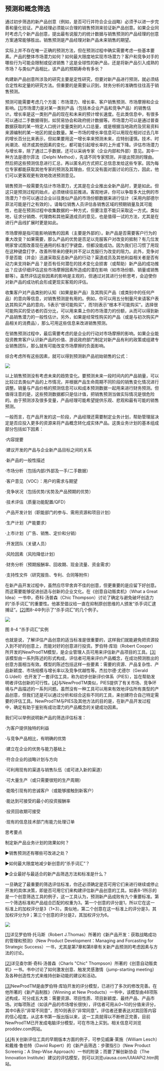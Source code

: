 ## 预测和概念筛选

通过初步筛选的新产品创意（例如，是否可行并符合企业战略）必须予以进一步完善和量化验证。产品经理必须能以合理的销售预测来验证新产品创意。如果企业同时考虑几个新产品创意，提出最有说服力的统计数据与销售预测的产品经理的创意方案通常能够胜出。销售预测是产品经理对新产品未来销售的期望。

实际上并不存在唯一正确的预测方法，但在预测过程中确实需要考虑一些基本要素。产品的整体市场潜力如何？如何最大限度地实现市场潜力？客户和竞争对手的哪些行为可能会限制或促进销售？这是全球性的新产品，还是将新产品引入成熟的市场？与类似产品相比，该产品的预期寿命有多长？

构建新产品创意所涉及的研究主要是定性研究，但要对新产品进行预测，就必须结合定性和定量的研究方法。但重要的是需要认识到，财务分析的准确性往往高于销售预测。

预测可能需要考虑几个方面：市场潜力、增长率、客户销售预测、市场摩擦和企业影响。[[1]](part0082.xhtml#ch1-back)市场潜力是对某一类别产品（包括本企业产品和竞争产品）的销售估计。增长率是这一类别产品的现在和未来的预计增长速度。在此类信息中，有很多可以通过二手数据得到，如贸易协会和政府统计数据等。市场潜力可以是通过普查数据获取的某一特定人口统计变量类别的人口总量，或是根据当地政府及贸易资料来源编制的某一地区的就业数量。某一市场的增长率信息可以用现在相对过去几年的增长百分比来表示，但如果要用这一增长率来预测未来，应特别谨慎。技术、时尚潮流、经济或其他因素的变化，都可能引起增长率的上升或下降。评估市场潜力与增长率，除了通过二手数据，还可以采纳专家（企业内部和外部）意见。其中一种方法是德尔菲法（Delphi Method），先请不同专家预测，并提出预测的理由。然后把这些预测信息进行汇总，再以匿名的方式把汇总信息发给这些专家。因为每位专家都能获取其他专家的预测及其理由，但又没有面对面讨论的压力，因此，他们可以更客观更有效地改进预测意见。

销售预测一般需要先估计市场潜力，尤其是在企业推出全新产品时，更是如此。但这只是预测过程的始点，必须继续往前推进。客观地讲，你可以争取多大比例的市场潜力？你可以通过企业以往类似产品的市场份额数据来进行估计（采用内部德尔菲法可能是行之有效的）。请每位销售人员评估各销售区域的预期销量及其可能性，也是在预测过程中收集数据的一种方式，但要注意不能只采取这一方式。类似地，征求分销商、代理商和其他渠道成员的意见，也是值得一试的方法，尤其是在进行产品线扩展时更是如此。

市场摩擦是指可能影响销售的因素（主要是外部的）。新产品是否需要客户行为的重大改变？如果需要，那么产品的优势是否足以克服客户对改变的抵制？有几位发明家曾试图改善现在通用的标准打字键盘，但都没能成功。因为我们已习惯了用现在这种键盘打字，改善所带来的便利并不足以克服行为改变的阻力。此外，竞争对手是否能（并会）迅速采取反击新产品的行动？渠道成员及其他利益相关者是否有动力来支持新产品？是否有任何潜在的技术变化会损害（或帮助）新产品的成功推出？应该仔细评估这些市场摩擦因素所造成的潜在影响（如市场份额、销量或销售额等）。虽然评估这些因素的影响是主观的，但通过对其进行分析思考，会迫使你对新产品的成功机会形成更现实客观的评估。

收集客户对产品类别的认知（如果是新产品）及其购买产品（或类别中的任何产品）的意向等信息，对销售预测是有用的。例如，你可以用五分制量尺来请客户表达其购买产品的意向，5表示“很可能购买”，而1则表示“根本不可能购买”。选择很可能购买的受访者的百分比，可以用来乘上你的市场潜力的份额，从而可以得到新产品销售潜力的一般性估计。另外，如果是经常性购买的产品（或是与初次购买产品相关的消费品），那么可用这些信息来改进销售预测。

在销售预测过程中，最后需要考虑的是企业的行动对市场摩擦的影响。如果企业能投资教育客户认识新产品的价值、游说政府部门制定对新产品有利的政策或组建专业销售团队，那么就有可能改变市场摩擦的负面影响。

综合考虑所有这些因素，就可以得到预测新产品初始销售的公式：

![](images/image01273.jpeg)

以上销售预测没有考虑未来的趋势变化。要预测未来一段时间内的产品销量，可以比较过去类似产品的上市情况，并根据产品生命周期不同阶段的销售变化情况进行调整。销量与产品价格的预测信息可以和成本预测数据一起用来进行财务预测。但值得注意的是，这些预测数据都只是估计值，把销售预测当做实际情况是很危险的。由于预测涉及很多变量，产品经理可能希望提供乐观、悲观和最有可能的销售预测。

一般而言，在产品开发的这一阶段，产品经理还需要制定业务计划，帮助管理层决定是否应投入更多的资源来将产品概念转化成实体产品。这类业务计划的基本组成部分包括如下因素：

·内容提要

·建议开发的产品与企业新产品目标之间的关系

·新产品的一般性描述

·市场分析（包括内部/外部及一手/二手数据）

·客户意见（VOC）：用户的需求与期望

·竞争状况（包括优势/劣势及产品预期的优势）

·技术评估（质量功能配置/QFD）

·产品开发计划（职能部门的参与、需用资源和项目计划）

·生产计划（产能要求）

·上市计划（广告、销售、定价和分销）

·开发团队（关键人员）

·风险因素（风险降低计划）

·财务分析（预期报酬率、回收期、现金流量、资金需求）

·支持性文件（研究报告、专利、合同等附件）

在新产品开发过程中，虽然应尽早舍弃不佳的创意，但更重要的是应留下好创意。而这需要能够促进创造与创新的企业文化。在《创意自动贩卖机》（What a Great Idea）一书中，奇科·汤普森（Chic Thompson）讨论了确定与避免破坏创造力的“杀手词汇”的重要性。他甚至倡议给一直在抑制原创思维的人颁发“杀手词汇逮捕证”。[[2]](part0082.xhtml#ch2-back)图8-4中列示了“杀手词汇”的几个例子。

![](images/image01274.jpeg)

图 8-4 “杀手词汇”实例 

也就是说，了解评估产品创意的适当标准是很重要的，这样我们就能避免把资源投入到不好的创意上，而能对好的创意进行投资。罗伯特·库珀（Robert Cooper）所开发的NewProdTM模型，是企业管理人员可用来评估新产品项目的工具。[[3]](part0082.xhtml#ch3-back)该模型由一系列陈述的形式构成，评估者可用来评价产品概念，在成功预测胜出的创意方面相当有效。模型的陈述包括这样一些要素：需要的资源、产品复杂性、产品新颖度、市场规模与增长率以及竞争优越性等。杰拉尔德·尤德尔（Gerald G.Udell）也开发了一套评估工具，称为初步创新评价体系（PIES），旨在帮助发明者评估创新的可行性。[[4]](part0082.xhtml#ch4-back)与NewProdTM类似，PIES提供了有关市场、竞争环境与产品描述的一系列问题。虽然没有一种工具可以用来有效地评估所有类型的产品创意，但我们还是可以通过分析和综合这些不同的工具，来创建符合自己特定需要的评估工具。NewProdTM与PIES及其他方法的目的是，在新产品开发过程中，确定有助于鉴别有成功潜力的产品概念的关键成功因素。

我们可以举例说明新产品的筛选评估标准：

·为客户提供独特的利益

·与竞争产品相比，有明确的优势

·建立在企业的优势与能力基础上

·符合企业的战略计划与方向

·可利用现有的渠道与销售队伍（或可进入新的渠道）

·可大量生产（或只需要很短的生产周期）

·能吸引现有的忠诚客户（或能够接触到新客户）

·能达到可接受的最小的投资报酬率

·投资回收期可接受

·现有的信息技术部门有能力处理订单

思考要点

制定新产品业务计划的效果如何？

▶销售预测还有哪些可改进之处？

▶如何最大限度地减少新创意的“杀手词汇”？

▶企业最好与最适合的新产品筛选方法和标准是什么？

一旦确定了最重要的筛选评估标准，你还必须确定是否可用它们来进行继续或停止开发的具体决策，即是否可用它们来构建评估新产品创意的工具。如表8-1所示的是一个创意筛选工具的例子，这一工具认为，预测新产品成败有九个重要标准。第一个筛选标准和产品组合匹配的权重为3。第一个创意的评分是1，所以它在这一标准上的加权评分是3（1×3）。类似地，第二个创意在这一标准上的评分是3，其加权评分为9；第三个创意的评分是2，其加权评分为6。

![](images/image01275.jpeg)

[[1]](part0082.xhtml#ch1)详见罗伯特·托马斯（Robert J.Thomas）所著的《新产品开发：获取战略成功的管理和预测》（New Product Development：Managing and Forcasting for Strategic Success）一书，尤其是第7章和第8章有关新产品预测的考虑因素与方法的讨论。

[[2]](part0082.xhtml#ch2)详见查尔斯·奇科·汤普森（Charls "Chic" Thompson）所著的《创意自动贩卖机》一书。书中讨论了如何激发创意、触发灵感激情（jump-starting meeting）及各种创造性方式来维持创新动能的建议和活动。

[[3]](part0082.xhtml#ch3)NewProdTM是由罗伯特·库珀开发的评分模型，已进行了多次的修改完善。在他所著的《新产品制胜》（Winning at New Products）一书中，该模型由48项陈述构成，可分成五大类：需要资源、项目性质、项目新颖度、最终产品、产品市场。对每项陈述（如该产品的市场增长很快），评估者可用从0~10的分值来评分，其中0表示“非常不同意”，而10则表示“非常同意”。评估者还要表达对其回答内容的信心程度。从这本书第一版出版以来，这一工具就得以不断修正完善，目前NewProdTM已开发成电脑评分模型，可在市场上买到。相关信息可浏览proddev.com网站。

[[4]](part0082.xhtml#ch4)有关创新评估工具的早期版本方面的例子，可参见威廉·莱施（William Lesch）和戴维·鲁伯特（David Rupert）的《新产品筛选：步骤指引》（New Product Screenig：A Step-Wise Approach）一书的附录；而要了解创新协会（The Innovation Institute）建议的评估模型，则可以浏览uiausa.com/UIAIAPi2.htm网站。
